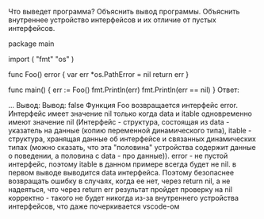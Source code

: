 Что выведет программа? Объяснить вывод программы. Объяснить внутреннее устройство интерфейсов и их отличие от пустых интерфейсов.

package main

import (
  "fmt"
  "os"
)

func Foo() error {
  var err *os.PathError = nil
  return err
}

func main() {
  err := Foo()
  fmt.Println(err)
  fmt.Println(err == nil)
}
Ответ:

...
Вывод: 
Вывод: 
<nil>
false
Функция Foo возвращается интерфейс error. Интерфейс имеет значение nil только когда data и itable одновременно имеют значение nil (Интерфейс - структура, состоящая из data - указатель на данные (копию переменной динамического типа), itable - структура, хранящая данные об интерфейсе и связанных динамических типах (можно сказать, что эта "половина" устройства содержит данные о поведении, а половина с data - про данные)). error - не пустой интерфейс, поэтому itable в данном примере всегда будет не nil. в первом выводе выводится data интерфейса. Поэтому безопаснее возвращать ошибку в случаях, когда ее нет, через return nil, а не надеяться, что через return err результат пройдет проверку на nil корректно - такого не будет никогда из-за внутреннего устройства интерфейсов, что даже почеркивается vscode-ом